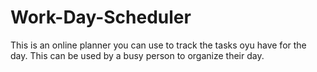 # Work-Day-Scheduler
This is an online planner you can use to track the tasks oyu have for the day. This can be used by a busy person to organize their day.
